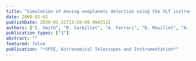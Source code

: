 ```yaml
---
title: "Simulation of moving exoplanets detection using the VLT instrument SPHERE/IRDIS"
date: 2008-01-01
publishDate: 2020-01-22T13:50:09.904313Z
authors: ["I. Smith", "M. Carbillet", "A. Ferrari", "D. Mouillet", "A. Boccaletti", "K. Dohlen"]
publication_types: ["1"]
abstract: ""
featured: false
publication: "*SPIE, Astronomical Telescopes and Instrumentation*"
---
```


